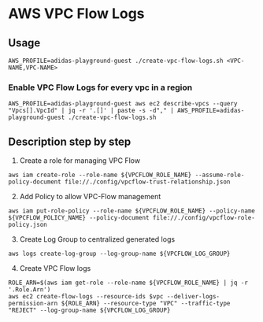 # AWS VPC Flow Logs

## Usage

```
AWS_PROFILE=adidas-playground-guest ./create-vpc-flow-logs.sh <VPC-NAME,VPC-NAME>
```

### Enable VPC Flow Logs for every vpc in a region

```
AWS_PROFILE=adidas-playground-guest aws ec2 describe-vpcs --query "Vpcs[].VpcId" | jq -r '.[]' | paste -s -d"," | AWS_PROFILE=adidas-playground-guest ./create-vpc-flow-logs.sh
```

## Description step by step

1. Create a role for managing VPC Flow

```
aws iam create-role --role-name ${VPCFLOW_ROLE_NAME} --assume-role-policy-document file://./config/vpcflow-trust-relationship.json
```

2. Add Policy to allow VPC-Flow management

```
aws iam put-role-policy --role-name ${VPCFLOW_ROLE_NAME} --policy-name ${VPCFLOW_POLICY_NAME} --policy-document file://./config/vpcflow-role-policy.json
```

3.  Create Log Group to centralized generated logs

```
aws logs create-log-group --log-group-name ${VPCFLOW_LOG_GROUP}
```

4. Create VPC Flow logs
```
ROLE_ARN=$(aws iam get-role --role-name ${VPCFLOW_ROLE_NAME} | jq -r '.Role.Arn')
aws ec2 create-flow-logs --resource-ids $vpc --deliver-logs-permission-arn ${ROLE_ARN} --resource-type "VPC" --traffic-type "REJECT" --log-group-name ${VPCFLOW_LOG_GROUP}
```

